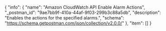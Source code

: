 {
  "info": {
    "name": "Amazon CloudWatch API Enable Alarm Actions",
    "_postman_id": "9ae7bb9f-410a-44af-9f03-299b3c88a5db",
    "description": "Enables the actions for the specified alarms.",
    "schema": "https://schema.getpostman.com/json/collection/v2.0.0/"
  },
  "item": []
}